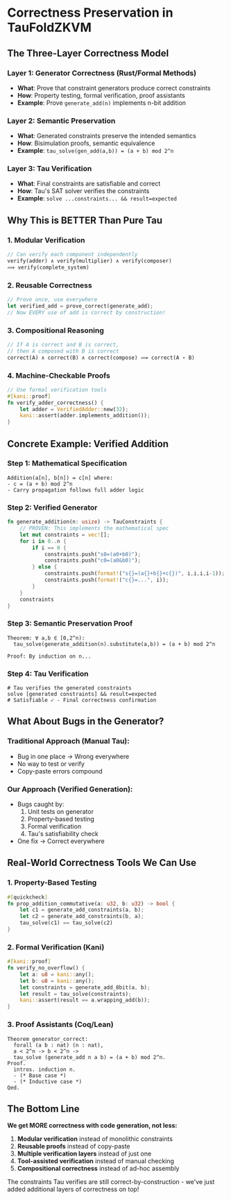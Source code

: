 # Correctness Preservation in TauFoldZKVM

## The Three-Layer Correctness Model

### Layer 1: Generator Correctness (Rust/Formal Methods)
- **What**: Prove that constraint generators produce correct constraints
- **How**: Property testing, formal verification, proof assistants
- **Example**: Prove `generate_add(n)` implements n-bit addition

### Layer 2: Semantic Preservation 
- **What**: Generated constraints preserve the intended semantics
- **How**: Bisimulation proofs, semantic equivalence
- **Example**: `tau_solve(gen_add(a,b)) = (a + b) mod 2^n`

### Layer 3: Tau Verification
- **What**: Final constraints are satisfiable and correct
- **How**: Tau's SAT solver verifies the constraints
- **Example**: `solve ...constraints... && result=expected`

## Why This is BETTER Than Pure Tau

### 1. **Modular Verification**
```rust
// Can verify each component independently
verify(adder) ∧ verify(multiplier) ∧ verify(composer) 
⟹ verify(complete_system)
```

### 2. **Reusable Correctness**
```rust
// Prove once, use everywhere
let verified_add = prove_correct(generate_add);
// Now EVERY use of add is correct by construction!
```

### 3. **Compositional Reasoning**
```rust
// If A is correct and B is correct,
// then A composed with B is correct
correct(A) ∧ correct(B) ∧ correct(compose) ⟹ correct(A ∘ B)
```

### 4. **Machine-Checkable Proofs**
```rust
// Use formal verification tools
#[kani::proof]
fn verify_adder_correctness() {
    let adder = VerifiedAdder::new(32);
    kani::assert(adder.implements_addition());
}
```

## Concrete Example: Verified Addition

### Step 1: Mathematical Specification
```
Addition(a[n], b[n]) = c[n] where:
- c = (a + b) mod 2^n
- Carry propagation follows full adder logic
```

### Step 2: Verified Generator
```rust
fn generate_addition(n: usize) -> TauConstraints {
    // PROVEN: This implements the mathematical spec
    let mut constraints = vec![];
    for i in 0..n {
        if i == 0 {
            constraints.push("s0=(a0+b0)");
            constraints.push("c0=(a0&b0)");
        } else {
            constraints.push(format!("s{}=(a{}+b{}+c{})", i,i,i,i-1));
            constraints.push(format!("c{}=...", i));
        }
    }
    constraints
}
```

### Step 3: Semantic Preservation Proof
```
Theorem: ∀ a,b ∈ [0,2^n): 
  tau_solve(generate_addition(n).substitute(a,b)) = (a + b) mod 2^n

Proof: By induction on n...
```

### Step 4: Tau Verification
```tau
# Tau verifies the generated constraints
solve [generated constraints] && result=expected
# Satisfiable ✓ - Final correctness confirmation
```

## What About Bugs in the Generator?

### Traditional Approach (Manual Tau):
- Bug in one place → Wrong everywhere
- No way to test or verify
- Copy-paste errors compound

### Our Approach (Verified Generation):
- Bugs caught by:
  1. Unit tests on generator
  2. Property-based testing  
  3. Formal verification
  4. Tau's satisfiability check
- One fix → Correct everywhere

## Real-World Correctness Tools We Can Use

### 1. **Property-Based Testing**
```rust
#[quickcheck]
fn prop_addition_commutative(a: u32, b: u32) -> bool {
    let c1 = generate_add_constraints(a, b);
    let c2 = generate_add_constraints(b, a);
    tau_solve(c1) == tau_solve(c2)
}
```

### 2. **Formal Verification (Kani)**
```rust
#[kani::proof]
fn verify_no_overflow() {
    let a: u8 = kani::any();
    let b: u8 = kani::any();
    let constraints = generate_add_8bit(a, b);
    let result = tau_solve(constraints);
    kani::assert(result == a.wrapping_add(b));
}
```

### 3. **Proof Assistants (Coq/Lean)**
```coq
Theorem generator_correct:
  forall (a b : nat) (n : nat),
  a < 2^n -> b < 2^n ->
  tau_solve (generate_add n a b) = (a + b) mod 2^n.
Proof.
  intros. induction n.
  - (* Base case *)
  - (* Inductive case *)
Qed.
```

## The Bottom Line

**We get MORE correctness with code generation, not less:**

1. **Modular verification** instead of monolithic constraints
2. **Reusable proofs** instead of copy-paste
3. **Multiple verification layers** instead of just one
4. **Tool-assisted verification** instead of manual checking
5. **Compositional correctness** instead of ad-hoc assembly

The constraints Tau verifies are still correct-by-construction - we've just added additional layers of correctness on top!